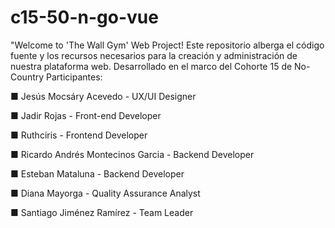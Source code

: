 # c15-50-n-go-vue
 "Welcome to 'The Wall Gym' Web Project! Este repositorio alberga el código fuente y los recursos necesarios para la creación y administración de nuestra plataforma web. Desarrollado en el marco del Cohorte 15 de No-Country
Participantes:

■ Jesús Mocsáry Acevedo - UX/UI Designer

■ Jadir Rojas - Front-end Developer

■ Ruthciris - Frontend Developer

■ Ricardo Andrés Montecinos Garcia - Backend Developer

■ Esteban Mataluna - Backend Developer

■ Diana Mayorga - Quality Assurance Analyst

■ Santiago Jiménez Ramírez - Team Leader
